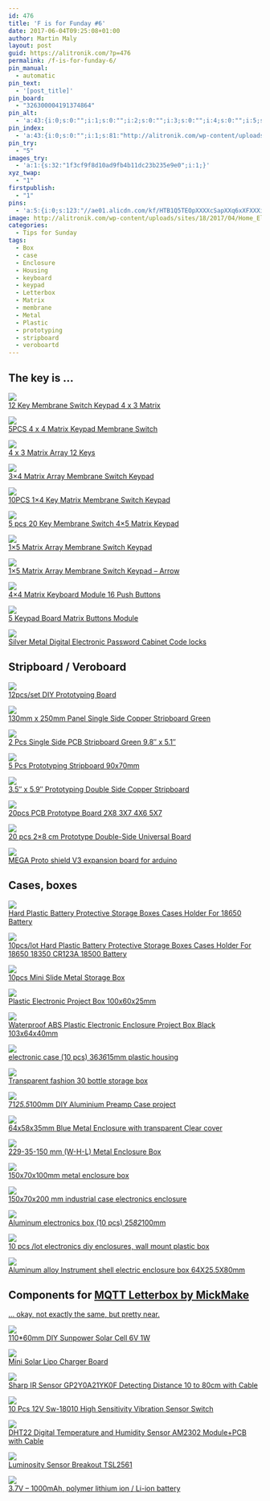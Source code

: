 ```yaml
---
id: 476
title: 'F is for Funday #6'
date: 2017-06-04T09:25:08+01:00
author: Martin Maly
layout: post
guid: https://alitronik.com/?p=476
permalink: /f-is-for-funday-6/
pin_manual:
  - automatic
pin_text:
  - '[post_title]'
pin_board:
  - "326300004191374864"
pin_alt:
  - 'a:43:{i:0;s:0:"";i:1;s:0:"";i:2;s:0:"";i:3;s:0:"";i:4;s:0:"";i:5;s:0:"";i:6;s:0:"";i:7;s:0:"";i:8;s:0:"";i:9;s:0:"";i:10;s:0:"";i:11;s:0:"";i:12;s:0:"";i:13;s:0:"";i:14;s:0:"";i:15;s:0:"";i:16;s:0:"";i:17;s:0:"";i:18;s:0:"";i:19;s:0:"";i:20;s:0:"";i:21;s:0:"";i:22;s:0:"";i:23;s:0:"";i:24;s:0:"";i:25;s:0:"";i:26;s:0:"";i:27;s:0:"";i:28;s:0:"";i:29;s:0:"";i:30;s:0:"";i:31;s:0:"";i:32;s:0:"";i:33;s:0:"";i:34;s:0:"";i:35;s:0:"";i:36;s:0:"";i:37;s:0:"";i:38;s:0:"";i:39;s:0:"";i:40;s:0:"";i:41;s:0:"";i:42;s:0:"";}'
pin_index:
  - 'a:43:{i:0;s:0:"";i:1;s:81:"http://alitronik.com/wp-content/uploads/sites/18/2017/04/Home_Electronics_Lab.jpg";i:2;s:143:"//ae01.alicdn.com/kf/HTB19.T.QXXXXXcRXVXXq6xXFXXXa/F132-01-free-shipping-5pcs-NEW-12-Key-Membrane-Switch-font-b-Keypad-b-font-4.jpg_220x220.jpg";i:3;s:132:"//ae01.alicdn.com/kf/HTB1RqfwJpXXXXalXVXXq6xXFXXXU/5PCS-LOT-4-x-4-font-b-Matrix-b-font-font-b-Keypad-b-font-Membrane.jpg_220x220.jpg";i:4;s:123:"//ae01.alicdn.com/kf/HTB1Q5TEOpXXXXcSapXXq6xXFXXXi/1PCS-4-x-3-font-b-Matrix-b-font-Array-12-Keys-font-b-4-3.jpg_220x220.jpg";i:5;s:141:"//ae01.alicdn.com/kf/HTB1hmo4NVXXXXcNaXXXq6xXFXXXK/3x4-font-b-Matrix-b-font-Array-Membrane-Switch-font-b-Keypad-b-font-12-Key.jpg_220x220.jpg";i:6;s:140:"//ae01.alicdn.com/kf/HTB1UPCzPXXXXXb.aXXXq6xXFXXXO/10PCS-1x4-4-Key-font-b-Matrix-b-font-Membrane-Switch-font-b-Keypad-b-font.jpg_220x220.jpg";i:7;s:140:"//ae01.alicdn.com/kf/HTB13DwHJFXXXXcyXXXXq6xXFXXX2/5-pcs-20-Key-Membrane-Switch-4x5-font-b-Matrix-b-font-Array-font-b-Keypad.jpg_220x220.jpg";i:8;s:141:"//ae01.alicdn.com/kf/HTB1LZRoOXXXXXXhXFXXq6xXFXXXc/1x5-font-b-Matrix-b-font-Array-Membrane-Switch-font-b-Keypad-b-font-5-Keys.jpg_220x220.jpg";i:9;s:146:"//ae01.alicdn.com/kf/HTB13tKaQVXXXXckXFXXq6xXFXXXj/1x5-Matrix-Array-5Key-Membrane-Switch-font-b-Keypad-b-font-Keyboard-1-5-Keys-40.jpg_220x220.jpg";i:10;s:141:"//ae01.alicdn.com/kf/HTB17xdfJVXXXXXeXVXXq6xXFXXXW/4x4-Matrix-16-font-b-Keypad-b-font-Keyboard-Module-16-font-b-Button-b-font.jpg_220x220.jpg";i:11;s:144:"//ae01.alicdn.com/kf/HTB1E0XqRXXXXXboXVXXq6xXFXXXk/5-IO-font-b-Keypad-b-font-Accessory-Board-Matrix-font-b-Buttons-b-font-Module.jpg_220x220.jpg";i:12;s:156:"//ae01.alicdn.com/kf/HTB1ew4KRXXXXXanXVXXq6xXFXXXC/Free-Shipping-font-b-Metal-b-font-Digital-Electronic-Password-font-b-Keypad-b-font-Number.jpg_220x220.jpg";i:13;s:166:"//ae01.alicdn.com/kf/HTB1tCy6PXXXXXX1XXXXq6xXFXXXt/12pcs-set-DIY-Prototyping-Board-PCB-Printed-Circuit-Prototype-Breadboard-font-b-Stripboard-b-font-4.jpg_220x220.jpg";i:14;s:154:"//ae01.alicdn.com/kf/HTB1mvBgJXXXXXXfXpXXq6xXFXXXy/130mm-x-250mm-Panel-Single-Side-Copper-PCB-Circuit-Board-font-b-Stripboard-b-font-Green.jpg_220x220.jpg";i:15;s:133:"//ae01.alicdn.com/kf/HTB1gvmjKFXXXXccXFXXq6xXFXXXb/2-Pcs-Single-Side-PCB-Board-font-b-Stripboard-b-font-Green-9-8-x-5.jpg_220x220.jpg";i:16;s:180:"//ae01.alicdn.com/kf/HTB18i4AQVXXXXcsXVXXq6xXFXXXr/Professional-Electrical-Accessories-5-Pcs-Prototyping-PCB-Home-School-Project-Circuit-Board-DIY-font-b-Stripboard.jpg_220x220.jpg";i:17;s:143:"//ae01.alicdn.com/kf/HTB1xOeaKXXXXXbWXXXXq6xXFXXX4/3-5-x-5-9-Prototyping-Double-Side-Copper-Cover-PCB-Board-font-b-Stripboard-b.jpg_220x220.jpg";i:18;s:176:"//ae01.alicdn.com/kf/HTB1px5NPpXXXXc2XXXXq6xXFXXX9/20pcs-PCB-Prototype-Board-Circuit-Protoboard-Universal-font-b-Stripboard-b-font-Prototyping-Veroboard-2X8-3X7.jpg_220x220.jpg";i:19;s:145:"//ae01.alicdn.com/kf/HTB1vrjkRXXXXXXWaVXXq6xXFXXX1/20-pcs-2x8-cm-font-b-Prototype-b-font-Double-Side-PCB-2x8-Panel-Universal-font.jpg_220x220.jpg";i:20;s:162:"//ae01.alicdn.com/kf/HTB1G39KLpXXXXbqXFXXq6xXFXXXI/Free-shipping-Keyestudio-MEGA-Protoshield-font-b-prototype-b-font-expansion-font-b-board-b-font.jpg_220x220.jpg";i:21;s:135:"//ae01.alicdn.com/kf/HTB1fcuRNXXXXXcfXVXXq6xXFXXX8/4pcs-lot-New-font-b-Hard-b-font-font-b-Plastic-b-font-font-b-Battery.jpg_220x220.jpg";i:22;s:136:"//ae01.alicdn.com/kf/HTB13dcnKpXXXXcBXFXXq6xXFXXXj/10pcs-lot-New-font-b-Hard-b-font-font-b-Plastic-b-font-font-b-Battery.jpg_220x220.jpg";i:23;s:139:"//ae01.alicdn.com/kf/HTB1xSK.LpXXXXbzXpXXq6xXFXXXj/10pcs-Mini-Slide-Metal-Storage-font-b-Box-b-font-font-b-DIY-b-font-Blank.jpg_220x220.jpg";i:24;s:151:"//ae01.alicdn.com/kf/HTB1mlf3LVXXXXaaXXXXq6xXFXXXK/1Pcs-New-Plastic-Electronic-Project-font-b-Box-b-font-100x60x25mm-Black-font-b-DIY-b.jpg_220x220.jpg";i:25;s:156:"//ae01.alicdn.com/kf/HTB1Rq4fPVXXXXcqXFXXq6xXFXXXx/Waterproof-ABS-Plastic-font-b-Electronic-b-font-Enclosure-Project-font-b-Box-b-font-Black.jpg_220x220.jpg";i:26;s:143:"//ae01.alicdn.com/kf/HTB16fJzLFXXXXbTXVXXq6xXFXXXR/free-shipping-project-font-b-box-b-font-font-b-electronic-b-font-case-10-pcs.jpg_220x220.jpg";i:27;s:177:"//ae01.alicdn.com/kf/HTB1kk.HLVXXXXaxXVXXq6xXFXXXx/Transparent-fashion-30-bottle-boxes-font-b-electronic-b-font-accessories-jewelry-household-small-parts-plastic.jpg_220x220.jpg";i:28;s:134:"//ae01.alicdn.com/kf/HTB1y5LEOXXXXXbeXXXXq6xXFXXXD/71-25-5-100mm-font-b-DIY-b-font-Aluminium-Preamp-font-b-Case-b-font.jpg_220x220.jpg";i:29;s:139:"//ae01.alicdn.com/kf/HTB1jP5SOVXXXXXoapXXq6xXFXXXr/64x58x35mm-font-b-Metal-b-font-Enclosure-font-b-Case-b-font-font-b-DIY-b.jpg_220x220.jpg";i:30;s:131:"//ae01.alicdn.com/kf/HTB1kg5pPFXXXXa.XVXXq6xXFXXXM/229-35-150-mm-W-H-L-font-b-Metal-b-font-Enclosure-Project-font-b.jpg_220x220.jpg";i:31;s:144:"//ae01.alicdn.com/kf/HTB1ZM7VKpXXXXblXFXXq6xXFXXX4/-1pcs-150x70x100mm-font-b-metal-b-font-enclosure-switch-box-font-b-diy-b-font.jpg_220x220.jpg";i:32;s:160:"//ae01.alicdn.com/kf/HTB1wLgiKpXXXXXEXFXXq6xXFXXXN/-1-150x70x200-mm-font-b-Metal-b-font-electronics-box-waterproof-junction-box-instrument-Black.jpg_220x220.jpg";i:33;s:146:"//ae01.alicdn.com/kf/HTB1WlmpLFXXXXXIXFXXq6xXFXXXa/10-pcs-25-82-100mm-szomk-font-b-diy-b-font-aluminum-box-for-electronics-project.jpg_220x220.jpg";i:34;s:140:"//ae01.alicdn.com/kf/HTB1CEGYKpXXXXXraXXXq6xXFXXXj/10-pcs-lot-electronics-font-b-diy-b-font-font-b-enclosures-b-font-for-pcb.jpg_220x220.jpg";i:35;s:151:"//ae01.alicdn.com/kf/HTB1h3HELXXXXXbeXFXXq6xXFXXX8/Aluminum-font-b-enclosure-b-font-electric-project-box-font-b-DIY-b-font-64X25-5X80mm.jpg_220x220.jpg";i:36;s:138:"//ae01.alicdn.com/kf/HTB1SXyNOFXXXXcIapXXq6xXFXXXW/110-60mm-DIY-Sunpower-font-b-Solar-b-font-Cell-Mono-font-b-Solar-b-font.jpg_220x220.jpg";i:37;s:135:"//ae01.alicdn.com/kf/HTB19XbLQVXXXXX6aXXXq6xXFXXXb/Elecrow-Mini-font-b-Solar-b-font-font-b-Lipo-b-font-font-b-Charger-b.jpg_220x220.jpg";i:38;s:156:"//ae01.alicdn.com/kf/HTB1G5KZJXXXXXcQXpXXq6xXFXXXp/DIYmall-font-b-Sharp-b-font-IR-font-b-Sensor-b-font-GP2Y0A21YK0F-Measuring-Detecting-font.jpg_220x220.jpg";i:39;s:143:"//ae01.alicdn.com/kf/HTB1Ud2TPFXXXXbNXVXXq6xXFXXXa/UXCELL-10-Pcs-12V-font-b-Sw-18010-b-font-High-Sensitivity-font-b-Vibration-b.jpg_220x220.jpg";i:40;s:160:"//ae01.alicdn.com/kf/HTB1XsyIQpXXXXc2XVXXq6xXFXXXO/1PCS-DHT22-Digital-Temperature-and-Humidity-Sensor-font-b-AM2302-b-font-Module-PCB-with-Cable.jpg_220x220.jpg";i:41;s:127:"//ae01.alicdn.com/kf/HTB1hJ3QJFXXXXXtaXXXq6xXFXXXN/Luminosity-Sensor-GY-2561-font-b-TSL2561-b-font-Light-Module.jpg_220x220.jpg";i:42;s:141:"//ae01.alicdn.com/kf/HTB1.8XCNXXXXXc9XXXXq6xXFXXX8/Free-shipping-3-7V-font-b-1000mAH-b-font-452855-PLIB-font-b-polymer-b-font.jpg_220x220.jpg";}'
pin_try:
  - "5"
images_try:
  - 'a:1:{s:32:"1f3cf9f8d10ad9fb4b11dc23b235e9e0";i:1;}'
xyz_twap:
  - "1"
firstpublish:
  - "1"
pins:
  - 'a:5:{i:0;s:123:"//ae01.alicdn.com/kf/HTB1Q5TEOpXXXXcSapXXq6xXFXXXi/1PCS-4-x-3-font-b-Matrix-b-font-Array-12-Keys-font-b-4-3.jpg_220x220.jpg";i:1;s:133:"//ae01.alicdn.com/kf/HTB1gvmjKFXXXXccXFXXq6xXFXXXb/2-Pcs-Single-Side-PCB-Board-font-b-Stripboard-b-font-Green-9-8-x-5.jpg_220x220.jpg";i:2;s:136:"//ae01.alicdn.com/kf/HTB13dcnKpXXXXcBXFXXq6xXFXXXj/10pcs-lot-New-font-b-Hard-b-font-font-b-Plastic-b-font-font-b-Battery.jpg_220x220.jpg";i:3;s:151:"//ae01.alicdn.com/kf/HTB1h3HELXXXXXbeXFXXq6xXFXXX8/Aluminum-font-b-enclosure-b-font-electric-project-box-font-b-DIY-b-font-64X25-5X80mm.jpg_220x220.jpg";i:4;s:160:"//ae01.alicdn.com/kf/HTB1XsyIQpXXXXc2XVXXq6xXFXXXO/1PCS-DHT22-Digital-Temperature-and-Humidity-Sensor-font-b-AM2302-b-font-Module-PCB-with-Cable.jpg_220x220.jpg";}'
image: http://alitronik.com/wp-content/uploads/sites/18/2017/04/Home_Electronics_Lab.jpg
categories:
  - Tips for Sunday
tags:
  - Box
  - case
  - Enclosure
  - Housing
  - keyboard
  - keypad
  - Letterbox
  - Matrix
  - membrane
  - Metal
  - Plastic
  - prototyping
  - stripboard
  - veroboartd
---
```

## The key is &#8230;

<a href="http://s.click.aliexpress.com/e/7mMfaqf" target="_parent"><img src="//ae01.alicdn.com/kf/HTB19.T.QXXXXXcRXVXXq6xXFXXXa/F132-01-free-shipping-5pcs-NEW-12-Key-Membrane-Switch-font-b-Keypad-b-font-4.jpg_220x220.jpg" /><span style="display: block;">12 Key Membrane Switch Keypad 4 x 3 Matrix</span></a>

<a href="http://s.click.aliexpress.com/e/jaQjQrb" target="_parent"><img src="//ae01.alicdn.com/kf/HTB1RqfwJpXXXXalXVXXq6xXFXXXU/5PCS-LOT-4-x-4-font-b-Matrix-b-font-font-b-Keypad-b-font-Membrane.jpg_220x220.jpg" /><span style="display: block;">5PCS 4 x 4 Matrix Keypad Membrane Switch</span></a>

<a href="http://s.click.aliexpress.com/e/a2r3f2v" target="_parent"><img src="//ae01.alicdn.com/kf/HTB1Q5TEOpXXXXcSapXXq6xXFXXXi/1PCS-4-x-3-font-b-Matrix-b-font-Array-12-Keys-font-b-4-3.jpg_220x220.jpg" /><span style="display: block;">4 x 3 Matrix Array 12 Keys</span></a>

<a href="http://s.click.aliexpress.com/e/6qjYvFM" target="_parent"><img src="//ae01.alicdn.com/kf/HTB1hmo4NVXXXXcNaXXXq6xXFXXXK/3x4-font-b-Matrix-b-font-Array-Membrane-Switch-font-b-Keypad-b-font-12-Key.jpg_220x220.jpg" /><span style="display: block;">3&#215;4 Matrix Array Membrane Switch Keypad</span></a>

<a href="http://s.click.aliexpress.com/e/RB2fq7y" target="_parent"><img src="//ae01.alicdn.com/kf/HTB1UPCzPXXXXXb.aXXXq6xXFXXXO/10PCS-1x4-4-Key-font-b-Matrix-b-font-Membrane-Switch-font-b-Keypad-b-font.jpg_220x220.jpg" /><span style="display: block;">10PCS 1&#215;4 Key Matrix Membrane Switch Keypad</span></a>

<a href="http://s.click.aliexpress.com/e/mMBIAeA" target="_parent"><img src="//ae01.alicdn.com/kf/HTB13DwHJFXXXXcyXXXXq6xXFXXX2/5-pcs-20-Key-Membrane-Switch-4x5-font-b-Matrix-b-font-Array-font-b-Keypad.jpg_220x220.jpg" /><span style="display: block;">5 pcs 20 Key Membrane Switch 4&#215;5 Matrix Keypad</span></a>

<a href="http://s.click.aliexpress.com/e/QZN7MbQ" target="_parent"><img src="//ae01.alicdn.com/kf/HTB1LZRoOXXXXXXhXFXXq6xXFXXXc/1x5-font-b-Matrix-b-font-Array-Membrane-Switch-font-b-Keypad-b-font-5-Keys.jpg_220x220.jpg" /><span style="display: block;">1&#215;5 Matrix Array Membrane Switch Keypad</span></a>

<a href="http://s.click.aliexpress.com/e/JIEY3ni" target="_parent"><img src="//ae01.alicdn.com/kf/HTB13tKaQVXXXXckXFXXq6xXFXXXj/1x5-Matrix-Array-5Key-Membrane-Switch-font-b-Keypad-b-font-Keyboard-1-5-Keys-40.jpg_220x220.jpg" /><span style="display: block;">1&#215;5 Matrix Array Membrane Switch Keypad &#8211; Arrow</span></a>

<a href="http://s.click.aliexpress.com/e/vnieuba" target="_parent"><img src="//ae01.alicdn.com/kf/HTB17xdfJVXXXXXeXVXXq6xXFXXXW/4x4-Matrix-16-font-b-Keypad-b-font-Keyboard-Module-16-font-b-Button-b-font.jpg_220x220.jpg" /><span style="display: block;">4&#215;4 Matrix Keyboard Module 16 Push Buttons</span></a>

<a href="http://s.click.aliexpress.com/e/Iy7AEie" target="_parent"><img src="//ae01.alicdn.com/kf/HTB1E0XqRXXXXXboXVXXq6xXFXXXk/5-IO-font-b-Keypad-b-font-Accessory-Board-Matrix-font-b-Buttons-b-font-Module.jpg_220x220.jpg" /><span style="display: block;">5 Keypad Board Matrix Buttons Module</span></a>

<a href="http://s.click.aliexpress.com/e/66UrjU3" target="_parent"><img src="//ae01.alicdn.com/kf/HTB1ew4KRXXXXXanXVXXq6xXFXXXC/Free-Shipping-font-b-Metal-b-font-Digital-Electronic-Password-font-b-Keypad-b-font-Number.jpg_220x220.jpg" /><span style="display: block;">Silver Metal Digital Electronic Password Cabinet Code locks </span></a>

## Stripboard / Veroboard

<a href="http://s.click.aliexpress.com/e/JQRjmYJ" target="_parent"><img src="//ae01.alicdn.com/kf/HTB1tCy6PXXXXXX1XXXXq6xXFXXXt/12pcs-set-DIY-Prototyping-Board-PCB-Printed-Circuit-Prototype-Breadboard-font-b-Stripboard-b-font-4.jpg_220x220.jpg" /><span style="display: block;">12pcs/set DIY Prototyping Board</span></a>

<a href="http://s.click.aliexpress.com/e/JaY3f6M" target="_parent"><img src="//ae01.alicdn.com/kf/HTB1mvBgJXXXXXXfXpXXq6xXFXXXy/130mm-x-250mm-Panel-Single-Side-Copper-PCB-Circuit-Board-font-b-Stripboard-b-font-Green.jpg_220x220.jpg" /><span style="display: block;">130mm x 250mm Panel Single Side Copper Stripboard Green</span></a>

<a href="http://s.click.aliexpress.com/e/zZJ2nAA" target="_parent"><img src="//ae01.alicdn.com/kf/HTB1gvmjKFXXXXccXFXXq6xXFXXXb/2-Pcs-Single-Side-PCB-Board-font-b-Stripboard-b-font-Green-9-8-x-5.jpg_220x220.jpg" /><span style="display: block;">2 Pcs Single Side PCB Stripboard Green 9.8&#8243; x 5.1&#8243;</span></a>

<a href="http://s.click.aliexpress.com/e/37qrnyJ" target="_parent"><img src="//ae01.alicdn.com/kf/HTB18i4AQVXXXXcsXVXXq6xXFXXXr/Professional-Electrical-Accessories-5-Pcs-Prototyping-PCB-Home-School-Project-Circuit-Board-DIY-font-b-Stripboard.jpg_220x220.jpg" /><span style="display: block;">5 Pcs Prototyping Stripboard 90x70mm</span></a>

<a href="http://s.click.aliexpress.com/e/biYvJiU" target="_parent"><img src="//ae01.alicdn.com/kf/HTB1xOeaKXXXXXbWXXXXq6xXFXXX4/3-5-x-5-9-Prototyping-Double-Side-Copper-Cover-PCB-Board-font-b-Stripboard-b.jpg_220x220.jpg" /><span style="display: block;">3.5&#8243; x 5.9&#8243; Prototyping Double Side Copper Stripboard</span></a>

<a href="http://s.click.aliexpress.com/e/znaIeii" target="_parent"><img src="//ae01.alicdn.com/kf/HTB1px5NPpXXXXc2XXXXq6xXFXXX9/20pcs-PCB-Prototype-Board-Circuit-Protoboard-Universal-font-b-Stripboard-b-font-Prototyping-Veroboard-2X8-3X7.jpg_220x220.jpg" /><span style="display: block;">20pcs PCB Prototype Board 2X8 3X7 4X6 5X7</span></a>

<a href="http://s.click.aliexpress.com/e/FiqZzzb" target="_parent"><img src="//ae01.alicdn.com/kf/HTB1vrjkRXXXXXXWaVXXq6xXFXXX1/20-pcs-2x8-cm-font-b-Prototype-b-font-Double-Side-PCB-2x8-Panel-Universal-font.jpg_220x220.jpg" /><span style="display: block;">20 pcs 2&#215;8 cm Prototype Double-Side Universal Board</span></a>

<a href="http://s.click.aliexpress.com/e/NjyZvVF" target="_parent"><img src="//ae01.alicdn.com/kf/HTB1G39KLpXXXXbqXFXXq6xXFXXXI/Free-shipping-Keyestudio-MEGA-Protoshield-font-b-prototype-b-font-expansion-font-b-board-b-font.jpg_220x220.jpg" /><span style="display: block;">MEGA Proto shield V3 expansion board for arduino</span></a>

## Cases, boxes

<a href="http://s.click.aliexpress.com/e/fUnUByJ" target="_parent"><img src="//ae01.alicdn.com/kf/HTB1fcuRNXXXXXcfXVXXq6xXFXXX8/4pcs-lot-New-font-b-Hard-b-font-font-b-Plastic-b-font-font-b-Battery.jpg_220x220.jpg" /><span style="display: block;">Hard Plastic Battery Protective Storage Boxes Cases Holder For 18650 Battery</span></a>

<a href="http://s.click.aliexpress.com/e/NJUfEmY" target="_parent"><img src="//ae01.alicdn.com/kf/HTB13dcnKpXXXXcBXFXXq6xXFXXXj/10pcs-lot-New-font-b-Hard-b-font-font-b-Plastic-b-font-font-b-Battery.jpg_220x220.jpg" /><span style="display: block;">10pcs/lot Hard Plastic Battery Protective Storage Boxes Cases Holder For 18650 18350 CR123A 18500 Battery</span></a>

<a href="http://s.click.aliexpress.com/e/yRrjuvj" target="_parent"><img src="//ae01.alicdn.com/kf/HTB1xSK.LpXXXXbzXpXXq6xXFXXXj/10pcs-Mini-Slide-Metal-Storage-font-b-Box-b-font-font-b-DIY-b-font-Blank.jpg_220x220.jpg" /><span style="display: block;">10pcs Mini Slide Metal Storage Box</span></a>

<a href="http://s.click.aliexpress.com/e/NzvVJMj" target="_parent"><img src="//ae01.alicdn.com/kf/HTB1mlf3LVXXXXaaXXXXq6xXFXXXK/1Pcs-New-Plastic-Electronic-Project-font-b-Box-b-font-100x60x25mm-Black-font-b-DIY-b.jpg_220x220.jpg" /><span style="display: block;">Plastic Electronic Project Box 100x60x25mm</span></a>

<a href="http://s.click.aliexpress.com/e/qFmEuNR" target="_parent"><img src="//ae01.alicdn.com/kf/HTB1Rq4fPVXXXXcqXFXXq6xXFXXXx/Waterproof-ABS-Plastic-font-b-Electronic-b-font-Enclosure-Project-font-b-Box-b-font-Black.jpg_220x220.jpg" /><span style="display: block;">Waterproof ABS Plastic Electronic Enclosure Project Box Black 103x64x40mm</span></a>

<a href="http://s.click.aliexpress.com/e/6UrvvBy" target="_parent"><img src="//ae01.alicdn.com/kf/HTB16fJzLFXXXXbTXVXXq6xXFXXXR/free-shipping-project-font-b-box-b-font-font-b-electronic-b-font-case-10-pcs.jpg_220x220.jpg" /><span style="display: block;">electronic case (10 pcs) 36*36*15mm plastic housing</span></a>

<a href="http://s.click.aliexpress.com/e/JMBUv7Q" target="_parent"><img src="//ae01.alicdn.com/kf/HTB1kk.HLVXXXXaxXVXXq6xXFXXXx/Transparent-fashion-30-bottle-boxes-font-b-electronic-b-font-accessories-jewelry-household-small-parts-plastic.jpg_220x220.jpg" /><span style="display: block;">Transparent fashion 30 bottle storage box</span></a>

<a href="http://s.click.aliexpress.com/e/jQBqJAY" target="_parent"><img src="//ae01.alicdn.com/kf/HTB1y5LEOXXXXXbeXXXXq6xXFXXXD/71-25-5-100mm-font-b-DIY-b-font-Aluminium-Preamp-font-b-Case-b-font.jpg_220x220.jpg" /><span style="display: block;">71*25.5*100mm DIY Aluminium Preamp Case project</span></a>

<a href="http://s.click.aliexpress.com/e/JURFIYB" target="_parent"><img src="//ae01.alicdn.com/kf/HTB1jP5SOVXXXXXoapXXq6xXFXXXr/64x58x35mm-font-b-Metal-b-font-Enclosure-font-b-Case-b-font-font-b-DIY-b.jpg_220x220.jpg" /><span style="display: block;">64x58x35mm Blue Metal Enclosure with transparent Clear cover</span></a>

<a href="http://s.click.aliexpress.com/e/ZfmiEMV" target="_parent"><img src="//ae01.alicdn.com/kf/HTB1kg5pPFXXXXa.XVXXq6xXFXXXM/229-35-150-mm-W-H-L-font-b-Metal-b-font-Enclosure-Project-font-b.jpg_220x220.jpg" /><span style="display: block;">229-35-150 mm (W-H-L) Metal Enclosure Box</span></a>

<a href="http://s.click.aliexpress.com/e/RZJmQny" target="_parent"><img src="//ae01.alicdn.com/kf/HTB1ZM7VKpXXXXblXFXXq6xXFXXX4/-1pcs-150x70x100mm-font-b-metal-b-font-enclosure-switch-box-font-b-diy-b-font.jpg_220x220.jpg" /><span style="display: block;">150x70x100mm metal enclosure box</span></a>

<a href="http://s.click.aliexpress.com/e/UZvRnqR" target="_parent"><img src="//ae01.alicdn.com/kf/HTB1wLgiKpXXXXXEXFXXq6xXFXXXN/-1-150x70x200-mm-font-b-Metal-b-font-electronics-box-waterproof-junction-box-instrument-Black.jpg_220x220.jpg" /><span style="display: block;">150x70x200 mm industrial case electronics enclosure</span></a>

<a href="http://s.click.aliexpress.com/e/yvNNNVv" target="_parent"><img src="//ae01.alicdn.com/kf/HTB1WlmpLFXXXXXIXFXXq6xXFXXXa/10-pcs-25-82-100mm-szomk-font-b-diy-b-font-aluminum-box-for-electronics-project.jpg_220x220.jpg" /><span style="display: block;">Aluminum electronics box (10 pcs) 25*82*100mm</span></a>

<a href="http://s.click.aliexpress.com/e/YFeuvfe" target="_parent"><img src="//ae01.alicdn.com/kf/HTB1CEGYKpXXXXXraXXXq6xXFXXXj/10-pcs-lot-electronics-font-b-diy-b-font-font-b-enclosures-b-font-for-pcb.jpg_220x220.jpg" /><span style="display: block;">10 pcs /lot electronics diy enclosures, wall mount plastic box</span></a>

<a href="http://s.click.aliexpress.com/e/V3VzNRV" target="_parent"><img src="//ae01.alicdn.com/kf/HTB1h3HELXXXXXbeXFXXq6xXFXXX8/Aluminum-font-b-enclosure-b-font-electric-project-box-font-b-DIY-b-font-64X25-5X80mm.jpg_220x220.jpg" /><span style="display: block;">Aluminum alloy Instrument shell electric enclosure box 64X25.5X80mm</span></a>

## Components for [MQTT Letterbox by MickMake](https://mickmake.com/archives/2648)

[&#8230; okay, not exactly the same, but pretty near.](https://mickmake.com/archives/2648)

<a href="http://s.click.aliexpress.com/e/IEEY3RJ" target="_parent"><img src="//ae01.alicdn.com/kf/HTB1SXyNOFXXXXcIapXXq6xXFXXXW/110-60mm-DIY-Sunpower-font-b-Solar-b-font-Cell-Mono-font-b-Solar-b-font.jpg_220x220.jpg" /><span style="display: block;">110*60mm DIY Sunpower Solar Cell 6V 1W</span></a>

<a href="http://s.click.aliexpress.com/e/Z3nyBqZ" target="_parent"><img src="//ae01.alicdn.com/kf/HTB19XbLQVXXXXX6aXXXq6xXFXXXb/Elecrow-Mini-font-b-Solar-b-font-font-b-Lipo-b-font-font-b-Charger-b.jpg_220x220.jpg" /><span style="display: block;">Mini Solar Lipo Charger Board</span></a>

<a href="http://s.click.aliexpress.com/e/bYfYf6i" target="_parent"><img src="//ae01.alicdn.com/kf/HTB1G5KZJXXXXXcQXpXXq6xXFXXXp/DIYmall-font-b-Sharp-b-font-IR-font-b-Sensor-b-font-GP2Y0A21YK0F-Measuring-Detecting-font.jpg_220x220.jpg" /><span style="display: block;">Sharp IR Sensor GP2Y0A21YK0F Detecting Distance 10 to 80cm with Cable</span></a>

<a href="http://s.click.aliexpress.com/e/JiMNznU" target="_parent"><img src="//ae01.alicdn.com/kf/HTB1Ud2TPFXXXXbNXVXXq6xXFXXXa/UXCELL-10-Pcs-12V-font-b-Sw-18010-b-font-High-Sensitivity-font-b-Vibration-b.jpg_220x220.jpg" /><span style="display: block;">10 Pcs 12V Sw-18010 High Sensitivity Vibration Sensor Switch</span></a>

<a href="http://s.click.aliexpress.com/e/JemEuNb" target="_parent"><img src="//ae01.alicdn.com/kf/HTB1XsyIQpXXXXc2XVXXq6xXFXXXO/1PCS-DHT22-Digital-Temperature-and-Humidity-Sensor-font-b-AM2302-b-font-Module-PCB-with-Cable.jpg_220x220.jpg" /><span style="display: block;">DHT22 Digital Temperature and Humidity Sensor AM2302 Module+PCB with Cable</span></a>

<a href="http://s.click.aliexpress.com/e/NV7aq3j" target="_parent"><img src="//ae01.alicdn.com/kf/HTB1hJ3QJFXXXXXtaXXXq6xXFXXXN/Luminosity-Sensor-GY-2561-font-b-TSL2561-b-font-Light-Module.jpg_220x220.jpg" /><span style="display: block;">Luminosity Sensor Breakout TSL2561</span></a>

<a href="http://s.click.aliexpress.com/e/BMVRVrb" target="_parent"><img src="//ae01.alicdn.com/kf/HTB1.8XCNXXXXXc9XXXXq6xXFXXX8/Free-shipping-3-7V-font-b-1000mAH-b-font-452855-PLIB-font-b-polymer-b-font.jpg_220x220.jpg" /><span style="display: block;">3.7V &#8211; 1000mAh, polymer lithium ion / Li-ion battery</span></a>